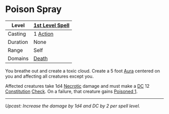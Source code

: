 # Poison Spray

| Level    | [1st Level Spell](1st%20Level%20Spells.md)          |
| -------- | --------------------------------------------------- |
| Casting  | 1 [Action](../../../../Game%20Procedures/Action.md) |
| Duration | None                                                |
| Range    | Self                                                |
| Domains  | [Death](../../../Spell%20Domains/Death.md)          |

You breathe out and create a toxic cloud. Create a 5 foot [Aura](../../Areas%20of%20Effect/Aura.md) centered on you and affecting all creatures except you.

Affected creatures take 1d4 [Necrotic](../../../../Damage%20Types/Necrotic.md) damage and must make a [DC](../../../../Game%20Procedures/DC.md) 12 [Constitution](../../../../Player%20Characters/Chosen%20Statistics/Constitution.md) [Check](../../../../Game%20Procedures/Check.md). On a failure, that creature gains [Poisoned 1](../../../../Conditions/Poisoned.md).

---
*Upcast: Increase the damage by 1d4 and DC by 2 per spell level.*
